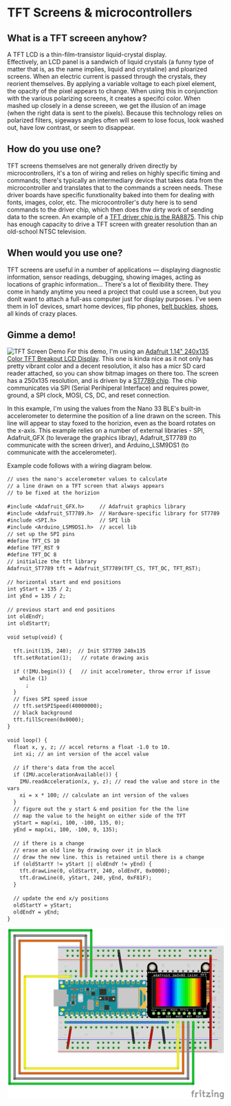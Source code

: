 # TFT Screens & microcontrollers

## What is a TFT screeen anyhow?
A TFT LCD is a thin-film-transistor liquid-crystal display.  
Effectively, an LCD panel is a sandwich of liquid crystals (a funny type of matter that is, as the name implies, liquid and crystaline) and ploarized screens. When an electric current is passed through the crystals, they reorient themselves. By applying a variable voltage to each pixel element, the opacity of the pixel appears to change. When using this in conjunction with the various polarizing screens, it creates a specifci color. When mashed up closely in a dense screeen, we get the illusion of an image (when the right data is sent to the pixels).
Because this technology relies on polarized filters, sigeways angles often will seem to lose focus, look washed out, have low contrast, or seem to disappear.

## How do you use one?
TFT screens themselves are not generally driven directly by microcontrollers, it's a ton of wiring and relies on highly specific timing and commands; there's typically an intermediary device that takes data from the microcontroller and translates that to the commands a screen needs.
These driver boards have specific funxtionality baked into them for dealing with fonts, images, color, etc. The microcontroller's duty here is to send commands to the driver chip, which then does thw dirty work of sending data to the screen.
An example of a [TFT driver chip is the RA8875](https://www.raio.com.tw/en/RA8875.html). This chip has enough capacity to drive a TFT screen with greater resolution than an old-school NTSC television.

## When would you use one?
TFT screens are useful in a number of applications — displaying diagnostic information, sensor readings, debugging, showing images, acting as locations of graphic information... There's a lot of flexibility there. They come in handy anytime you need a project that could use a screen, but you donlt want to attach a full-ass computer just for display purposes.
I've seen them in IoT devices, smart home devices, flip phones, [belt buckles](https://www.instructables.com/The-Asteroid-Belt/), [shoes](http://www.theaphroditeproject.tv/), all kinds of crazy places.

## Gimme a demo!
![TFT Screen Demo](tft_accel.gif)
For this demo, I'm using an [Adafruit 1.14" 240x135 Color TFT Breakout LCD Display](https://www.adafruit.com/product/4383). This one is kinda nice as it not only has pretty vibrant color and a decent resolution, it also has a micr SD card reader attached, so you can show bitmap images on there too.
The screen has a 250x135 resolution, and is driven by a [ST7789 chip](https://www.rhydolabz.com/documents/33/ST7789.pdf). The chip communicates via SPI (Serial Perihiperal Interface) and requires power, ground, a SPI clock, MOSI, CS, DC, and reset connection.

In this example, I'm using the values from the Nano 33 BLE's built-in accelerometer to determine the position of a line drawn on the screen. This line will appear to stay foxed to the horizion, even as the board rotates on the x-axis. This example relies on a number of external libraries - SPI, Adafruit_GFX (to leverage the graphics libray), Adafruit_ST7789 (to communicate with the screen driver), and Arduino_LSM9DS1 (to communicate with the accelerometer).

Example code follows with a wiring diagram below.

```
// uses the nano's accelerometer values to calculate
// a line drawn on a TFT screen that always appears
// to be fixed at the horizion

#include <Adafruit_GFX.h>     // Adafruit graphics library
#include <Adafruit_ST7789.h>  // Hardware-specific library for ST7789
#include <SPI.h>              // SPI lib
#include <Arduino_LSM9DS1.h>  // accel lib
// set up the SPI pins
#define TFT_CS 10
#define TFT_RST 9
#define TFT_DC 8
// initialize the tft library
Adafruit_ST7789 tft = Adafruit_ST7789(TFT_CS, TFT_DC, TFT_RST);

// horizontal start and end positions
int yStart = 135 / 2;
int yEnd = 135 / 2;

// previous start and end positions
int oldEndY;
int oldStartY;

void setup(void) {

  tft.init(135, 240);  // Init ST7789 240x135
  tft.setRotation(1);   // rotate drawing axis

  if (!IMU.begin()) {   // init accelrometer, throw error if issue
    while (1)
      ;
  }
  // fixes SPI speed issue
  // tft.setSPISpeed(40000000);
  // black background
  tft.fillScreen(0x0000);
}

void loop() {
  float x, y, z; // accel returns a float -1.0 to 10.
  int xi; // an int version of the accel value

  // if there's data from the accel
  if (IMU.accelerationAvailable()) {
    IMU.readAcceleration(x, y, z); // read the value and store in the vars
    xi = x * 100; // calculate an int version of the values
  }
  // figure out the y start & end position for the the line
  // map the value to the height on either side of the TFT
  yStart = map(xi, 100, -100, 135, 0);
  yEnd = map(xi, 100, -100, 0, 135);

  // if there is a change
  // erase an old line by drawing over it in black
  // draw the new line. this is retained until there is a change
  if (oldStartY != yStart || oldEndY != yEnd) {
    tft.drawLine(0, oldStartY, 240, oldEndY, 0x0000);
    tft.drawLine(0, yStart, 240, yEnd, 0xF81F);
  }

  // update the end x/y positions
  oldStartY = yStart;
  oldEndY = yEnd;
}
```

![TFT Screen BB](tft_image.png)
